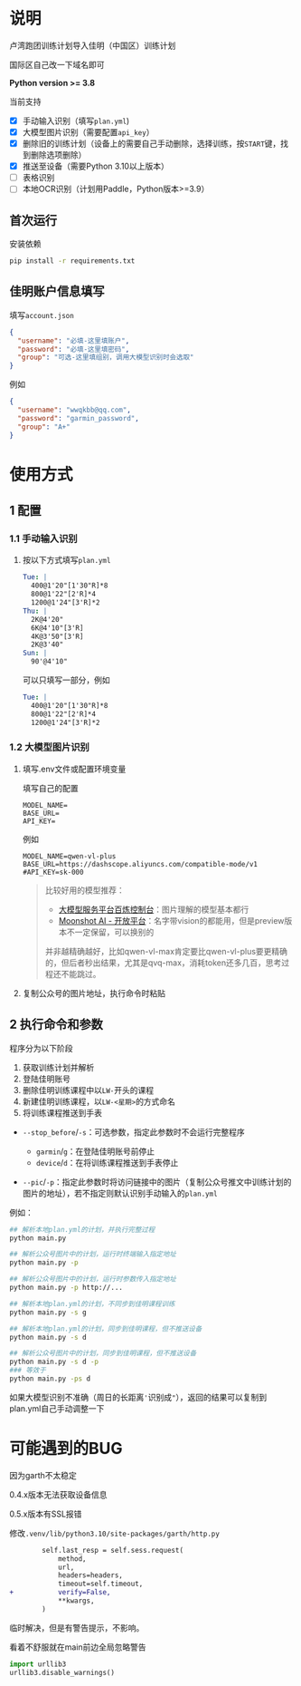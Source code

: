 # 说明

卢湾跑团训练计划导入佳明（中国区）训练计划

国际区自己改一下域名即可

**Python version >= 3.8**

当前支持

- [x] 手动输入识别（填写`plan.yml`)
- [x] 大模型图片识别（需要配置`api_key`）
- [x] 删除旧的训练计划（设备上的需要自己手动删除，选择训练，按`START`键，找到删除选项删除）
- [x] 推送至设备（需要Python 3.10以上版本）
- [ ] 表格识别
- [ ] 本地OCR识别（计划用Paddle，Python版本>=3.9）

## 首次运行

安装依赖

```bash
pip install -r requirements.txt
```

## 佳明账户信息填写

填写`account.json`

```json
{
  "username": "必填-这里填账户",
  "password": "必填-这里填密码",
  "group": "可选-这里填组别，调用大模型识别时会选取"
}
```

例如

```json
{
  "username": "wwqkbb@qq.com",
  "password": "garmin_password",
  "group": "A+"
}
```

# 使用方式

## 1 配置

### 1.1 手动输入识别

1. 按以下方式填写`plan.yml`

    ```yaml
    Tue: |
      400@1'20"[1'30"R]*8
      800@1'22"[2'R]*4
      1200@1'24"[3'R]*2
    Thu: |
      2K@4'20"
      6K@4'10"[3'R]
      4K@3'50"[3'R]
      2K@3'40"
    Sun: |
      90'@4'10"
    ```

    可以只填写一部分，例如

    ```yaml
    Tue: |
      400@1'20"[1'30"R]*8
      800@1'22"[2'R]*4
      1200@1'24"[3'R]*2
    ```

### 1.2 大模型图片识别

1. 填写.env文件或配置环境变量

    填写自己的配置
    ```dotenv
    MODEL_NAME=
    BASE_URL=
    API_KEY=
    ```

    例如

    ```dotenv
    MODEL_NAME=qwen-vl-plus
    BASE_URL=https://dashscope.aliyuncs.com/compatible-mode/v1
    #API_KEY=sk-000
    ```

    > 比较好用的模型推荐：
    >
    > - [大模型服务平台百炼控制台](https://bailian.console.aliyun.com/?tab=model#/model-market?capabilities=["IU"]&z_type_={"capabilities"%3A"array"})：图片理解的模型基本都行
    > - [Moonshot AI - 开放平台](https://platform.moonshot.cn/docs/introduction)：名字带vision的都能用，但是preview版本不一定保留，可以换别的
    >
    > 并非越精确越好，比如qwen-vl-max肯定要比qwen-vl-plus要更精确的，但后者秒出结果，尤其是qvq-max，消耗token还多几百，思考过程还不能跳过。

2. 复制公众号的图片地址，执行命令时粘贴

## 2 执行命令和参数

程序分为以下阶段

1. 获取训练计划并解析
2. 登陆佳明账号
3. 删除佳明训练课程中以`LW-`开头的课程
4. 新建佳明训练课程，以`LW-<星期>`的方式命名
5. 将训练课程推送到手表

- `--stop_before`/`-s`：可选参数，指定此参数时不会运行完整程序
  - `garmin`/`g`：在登陆佳明账号前停止
  - `device`/`d`：在将训练课程推送到手表停止

- `--pic`/`-p`：指定此参数时将访问链接中的图片（复制公众号推文中训练计划的图片的地址），若不指定则默认识别手动输入的`plan.yml`

例如：

```bash
## 解析本地plan.yml的计划，并执行完整过程
python main.py

## 解析公众号图片中的计划，运行时终端输入指定地址
python main.py -p

## 解析公众号图片中的计划，运行时参数传入指定地址
python main.py -p http://... 

## 解析本地plan.yml的计划，不同步到佳明课程训练
python main.py -s g

## 解析本地plan.yml的计划，同步到佳明课程，但不推送设备
python main.py -s d

## 解析公众号图片中的计划，同步到佳明课程，但不推送设备
python main.py -s d -p
### 等效于
python main.py -ps d
```

如果大模型识别不准确（周日的长距离`'`识别成`"`），返回的结果可以复制到plan.yml自己手动调整一下

# 可能遇到的BUG

因为garth不太稳定

0.4.x版本无法获取设备信息

0.5.x版本有SSL报错

修改`.venv/lib/python3.10/site-packages/garth/http.py`

```diff
        self.last_resp = self.sess.request(
            method,
            url,
            headers=headers,
            timeout=self.timeout,
+           verify=False,
            **kwargs,
        )
```

临时解决，但是有警告提示，不影响。

看着不舒服就在main前边全局忽略警告

```python
import urllib3
urllib3.disable_warnings()
```



